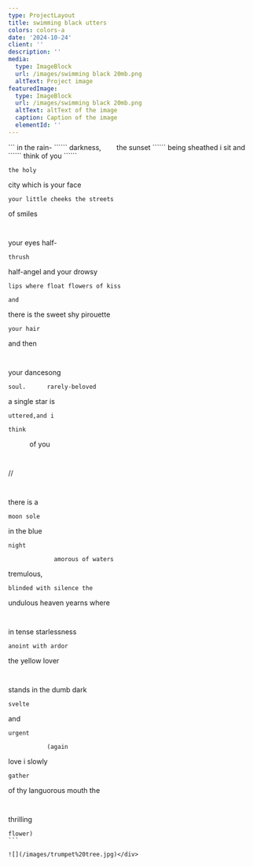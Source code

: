 ```yaml
---
type: ProjectLayout
title: swimming black utters
colors: colors-a
date: '2024-10-24'
client: ''
description: ''
media:
  type: ImageBlock
  url: /images/swimming black 20mb.png
  altText: Project image
featuredImage:
  type: ImageBlock
  url: /images/swimming black 20mb.png
  altText: altText of the image
  caption: Caption of the image
  elementId: ''
---
```

<div style="text-align: left">```
in the rain-
``````
darkness,        the sunset
``````
being sheathed i sit and
``````
think of you
``````


``````
the holy
``````
city which is your face
``````
your little cheeks the streets
``````
of smiles
``````


``````
your eyes half-
``````
thrush
``````
half-angel and your drowsy
``````
lips where float flowers of kiss
``````


``````
and
``````
there is the sweet shy pirouette
``````
your hair
``````
and then
``````


``````
your dancesong
``````
soul.      rarely-beloved
``````
a single star is
``````
uttered,and i
``````


``````
think
``````
           of you
``````


``````
//
``````


``````
there is a 
``````
moon sole 
``````
in the blue 
``````
night 
``````


``````
             amorous of waters 
``````
tremulous, 
``````
blinded with silence the 
``````
undulous heaven yearns where 
``````


``````
in tense starlessness 
``````
anoint with ardor 
``````
the yellow lover 
``````


``````
stands in the dumb dark 
``````
svelte 
``````
and 
``````
urgent 
``````


``````
           (again 
``````
love i slowly 
``````
gather 
``````
of thy languorous mouth the 
``````


``````
thrilling 
``````
flower)
```

![](/images/trumpet%20tree.jpg)</div>

